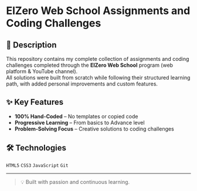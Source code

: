 # ElZero Web School Assignments and Coding Challenges

## 📝 Description  
This repository contains my complete collection of assignments and coding challenges completed through the **ElZero Web School** program (web platform & YouTube channel).  
All solutions were built from scratch while following their structured learning path, with added personal improvements and custom features.

## ✨ Key Features  
- **100% Hand-Coded** – No templates or copied code  
- **Progressive Learning** – From basics to Advance level  
- **Problem-Solving Focus** – Creative solutions to coding challenges  

## 🛠️ Technologies  
`HTML5` `CSS3` `JavaScript` `Git`

---

> 💡 Built with passion and continuous learning.  
